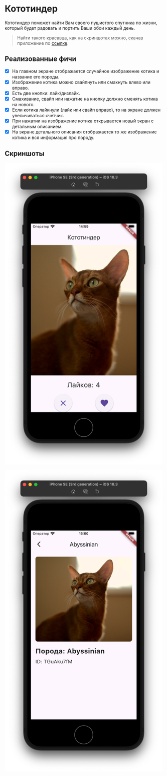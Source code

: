 # Кототиндер

Кототиндер поможет найти Вам своего пушистого спутника по жизни, который будет радовать и портить Ваши обои каждый день.

> Найти такого красавца, как на скриншотах можно, скачав приложение по [ссылке](./app-release.apk).

## Реализованные фичи
- [x] На главном экране отображается случайное изображение котика и название его породы.
- [x] Изображение котика можно свайпнуть или смахнуть влево или вправо.
- [x] Есть две кнопки: лайк/дизлайк.
- [x] Смахивание, свайп или нажатие на кнопку должно сменять котика на нового.
- [x] Если котика лайкнули (лайк или свайп вправо), то на экране должен увеличиваться счетчик.
- [x] При нажатии на изображение котика открывается новый экран с детальным описанием.
- [x] На экране детального описания отображается то же изображение котика и вся информация про породу.

## Скриншоты

![Main Screen](img/main_screen.png)

![Cat Details](img/cat_details.png)
